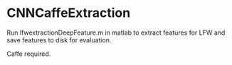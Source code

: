 # CNNCaffeExtraction

Run lfwextractionDeepFeature.m in matlab to extract features for LFW and save features to disk for evaluation.

Caffe required. 
